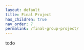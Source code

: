```yaml
---
layout: default
title: Final Project
has_children: true
nav_order: 7
permalink: /final-group-project/
---
```


todo